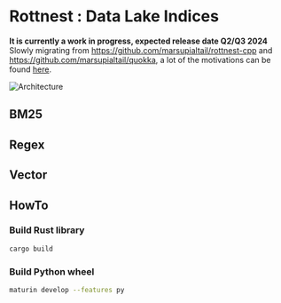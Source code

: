 # Rottnest : Data Lake Indices

**It is currently a work in progress, expected release date Q2/Q3 2024** Slowly migrating from https://github.com/marsupialtail/rottnest-cpp and https://github.com/marsupialtail/quokka, a lot of the motivations can be found [here](https://github.com/marsupialtail/quokka/blob/master/blog/time.md).

![Architecture](images/example.png)

## BM25

## Regex

## Vector

## HowTo
### Build Rust library
```bash
cargo build
```

### Build Python wheel
```bash
maturin develop --features py
```
